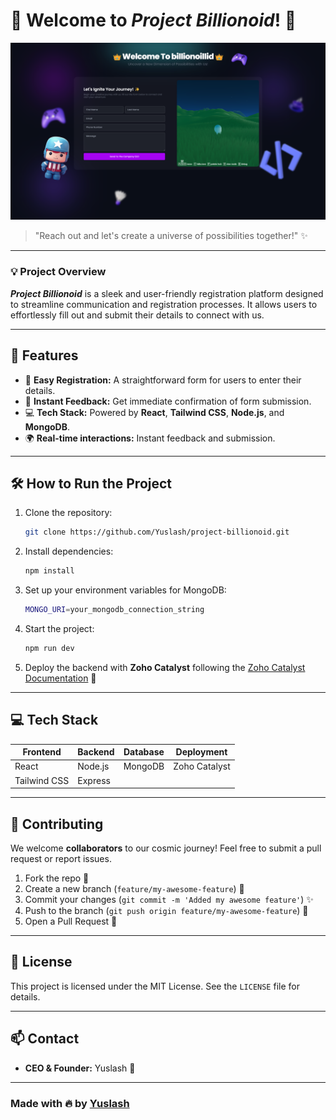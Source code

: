 # 🚀 **Welcome to _Project Billionoid_!** 🌌

![Billionoid Interface](public/screenshot1.png)

> "Reach out and let's create a universe of possibilities together!" ✨

---

### 💡 **Project Overview**

**_Project Billionoid_** is a sleek and user-friendly registration platform designed to streamline communication and registration processes. It allows users to effortlessly fill out and submit their details to connect with us.

---

## 🔧 **Features**

- 🌟 **Easy Registration:** A straightforward form for users to enter their details.
- 💬 **Instant Feedback:** Get immediate confirmation of form submission.
- 💻 **Tech Stack:** Powered by **React**, **Tailwind CSS**, **Node.js**, and **MongoDB**.
- 🌍 **Real-time interactions:** Instant feedback and submission.

---

## 🛠️ **How to Run the Project**

1. Clone the repository:
    ```bash
    git clone https://github.com/Yuslash/project-billionoid.git
    ```

2. Install dependencies:
    ```bash
    npm install
    ```

3. Set up your environment variables for MongoDB:
    ```bash
    MONGO_URI=your_mongodb_connection_string
    ```

4. Start the project:
    ```bash
    npm run dev
    ```

5. Deploy the backend with **Zoho Catalyst** following the [Zoho Catalyst Documentation](https://catalyst.zoho.com/) 🚀

---

## 💻 **Tech Stack**

| Frontend      | Backend      | Database  | Deployment      |
|---------------|--------------|-----------|-----------------|
| React         | Node.js      | MongoDB   | Zoho Catalyst   |
| Tailwind CSS  | Express      |           |                 |

---

## 🤝 **Contributing**

We welcome **collaborators** to our cosmic journey! Feel free to submit a pull request or report issues. 

1. Fork the repo 🍴
2. Create a new branch (`feature/my-awesome-feature`) 🌿
3. Commit your changes (`git commit -m 'Added my awesome feature'`) ✨
4. Push to the branch (`git push origin feature/my-awesome-feature`) 🚀
5. Open a Pull Request 👾

---

## 🌠 **License**

This project is licensed under the MIT License. See the `LICENSE` file for details.

---

## 📫 **Contact**

- **CEO & Founder:** Yuslash 🌟

---

### Made with 🔥 by [Yuslash](https://github.com/Yuslash)
